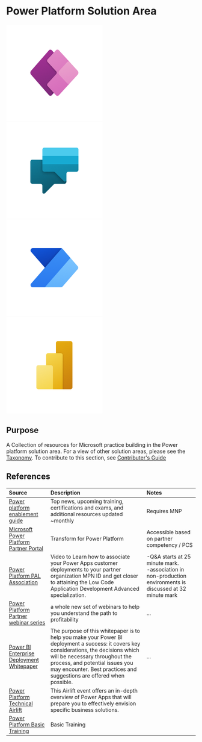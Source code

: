 # Power Platform Solution Area

![PowerApps](./Library/PowerApps_256x256.png)
![PowerVirtualAgent](./Library/PowerVirtualAgents_256x256.png)
![PowerAutomate](./Library/PowerAutomate_256x256.png)
![PowerBI](./Library/PowerBI_256x256.png)

## Purpose
A Collection of resources for Microsoft practice building in the Power platform solution area. For a view of other solution areas, please see the [Taxonomy](Taxonomy.md). To contribute to this section, see [Contributer's Guide](Contributing.md)

## References

Source | Description | Notes
:----- | :-----  | :-----
[Power platform enablement guide](https://assetsprod.microsoft.com/mpn/en-us/power-platform-partner-enablement-guide.pdf)| Top news, upcoming training, certifications and exams, and additional resources updated ~monthly  | Requires MNP
[Microsoft Power Platform Partner Portal](https://powerplatformpartners.transform.microsoft.com)|Transform for Power Platform| Accessible based on partner competency / PCS
[Power Platform PAL Association](https://partner.microsoft.com/en-us/training/assets/detail/associate-your-power-apps-customer-deployments-to-your-partner-org-video-mp4) | Video to Learn how to associate your Power Apps customer deployments to your partner organization MPN ID and get closer to attaining the Low Code Application Development Advanced specialization. | -Q&A starts at 25 minute mark.<br> -association in non-production environments is discussed at 32 minute mark
[Power Platform Partner webinar series](https://learning.eventbuilder.com/PowerPlatform)| a whole new set of webinars to help you understand the path to profitability|...
[Power BI Enterprise Deployment Whitepaper](https://aka.ms/PBIEnterpriseDeploymentWP)| The purpose of this whitepaper is to help you make your Power BI deployment a success: it covers key considerations, the decisions which will be necessary throughout the process, and potential issues you may encounter. Best practices and suggestions are offered when possible.|...
[Power Platform Technical Airlift](https://note.microsoft.com/CatalogueDisplayPage-SRDEM32625_CatalogDisplayPage.html)| This Airlift event offers an in-depth overview of Power Apps that will prepare you to effectively envision specific business solutions. |
[Power Platform Basic Training](https://docs.microsoft.com/en-us/learn/browse/?products=powerapps%2Cflow%2Cpower-automate&levels=beginner)| Basic Training|
